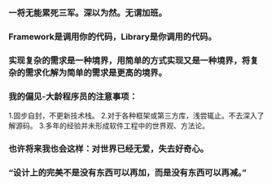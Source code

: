 ### 一将无能累死三军。深以为然。无谓加班。
### Framework是调用你的代码，Library是你调用的代码。
### 实现复杂的需求是一种境界，用简单的方式实现又是一种境界，将复杂的需求化解为简单的需求是更高的境界。
### 我的偏见-大龄程序员的注意事项：    
1.固步自封，不更新技术栈。
2.对于各种框架或第三方库，浅尝辄止。不去深入了解源码。
3.多年的经验并未形成软件工程中的世界观、方法论。
### 也许将来我也会这样：对世界已经无爱，失去好奇心。
### “设计上的完美不是没有东西可以再加，而是没有东西可以再减。”

